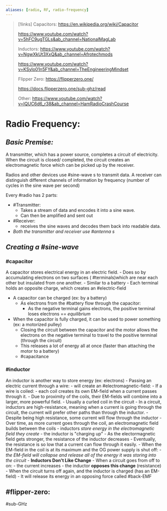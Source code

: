 ```yaml
---
aliases: [radio, RF, radio-frequency]
---
```

>[!links]
>Capacitors:
> https://en.wikipedia.org/wiki/Capacitor
> 
> https://www.youtube.com/watch?v=5hFC9ugTGLs&ab_channel=NationalMagLab
> 
> Inductors:
> https://www.youtube.com/watch?v=NgwXkUt3XxQ&ab_channel=Afrotechmods
>  
> https://www.youtube.com/watch?v=KSylo01n5FY&ab_channel=TheEngineeringMindset
> 
> Flipper Zero:
> https://flipperzero.one/
> 
> https://docs.flipperzero.one/sub-ghz/read
> 
> Other:
> https://www.youtube.com/watch?v=lQUC6d6_r38&ab_channel=HamRadioCrashCourse

# Radio Frequency:

## *Basic Premise:*
A transmitter, which has a power source, completes a circuit of electricity. When the circuit is closed/ completed, the circuit creates an electromagnetic force which can be picked up by the receiver.

Radios and other devices use #sine-wave s to transmit data. A receiver can distinguish different channels of information by frequency (number of cycles in the sine wave per second)

Every #radio has 2 parts:

- #Transmitter:
	- Takes a stream of data and encodes it into a sine wave.
	- Can then be amplified and sent out
- #Receiver:
	- receives the sine waves and decodes them back into readable data.
- *Both the transmitter and receiver use #antenna s*

## *Creating a #sine-wave*

### #capacitor 
A capacitor stores electrical energy in an electric field.
	- Does so by accumulating electrons on two surfaces ( #terminals)which are near each other but insulated from one another.
		- Similar to a battery
		- Each terminal holds an opposite charge, which creates an #electric-field
- A capacitor can be charged (ex: by a battery)
	- As electrons from the #battery flow through the capacitor:
		- As the negative terminal gains electrons, the positive terminal loses electrons == *equilibrium*
- When the capacitor is fully charged, it can be used to power something (ex: a motorized pulley)
	- Closing the circuit between the capacitor and the motor allows the electrons on the negative terminal to travel to the positive terminal (through the circuit)
	- This releases a lot of energy all at once (faster than attaching the motor to a battery)
	- #capacitance 

### #inductor
An inductor is another way to store energy (ex: electrons)
	- Passing an electric current through a wire:
		- will create an #electromagnetic-field:
		- If a wire is coiled:
			- each coil creates its own EM-field when a current passes through it.
			- Due to proximity of the coils, their EM-fields will combine into a larger, more powerful field.
	- Usually a curled coil in the circuit
		- In a circuit, inductors are high-resistance, meaning when a current is going through the circuit, the current will prefer other paths than through the inductor.
		- Despite being high resistance, some current will flow through the inductor
			- Over time, as more current goes through the coil, an electromagnetic field builds between the coils
				- inductors *store energy in the electromagnetic field they create*
				- the inductor is "charging up"
			- As the electormagnetic field gets stronger, the resistance of the inductor decreases
				- Eventually, the resistance is so low that a current can flow through it easily.
	- When the EM-field in the coil is at its maximum and the OG power supply is shut off:
		- *the EM-field will collapse and release all of the energy it was storing into the circuit*
	- **Inductors Don't Like Change**
		- When a circuit goes from off to on:
			- the current increases
			- the inductor **opposes this change** (resistance)
		- When the circuit turns off again, and the inductor is charged (has an EM-field)
			- It will release its energy in an opposing force called #back-EMF


## #flipper-zero:
#sub-GHz



